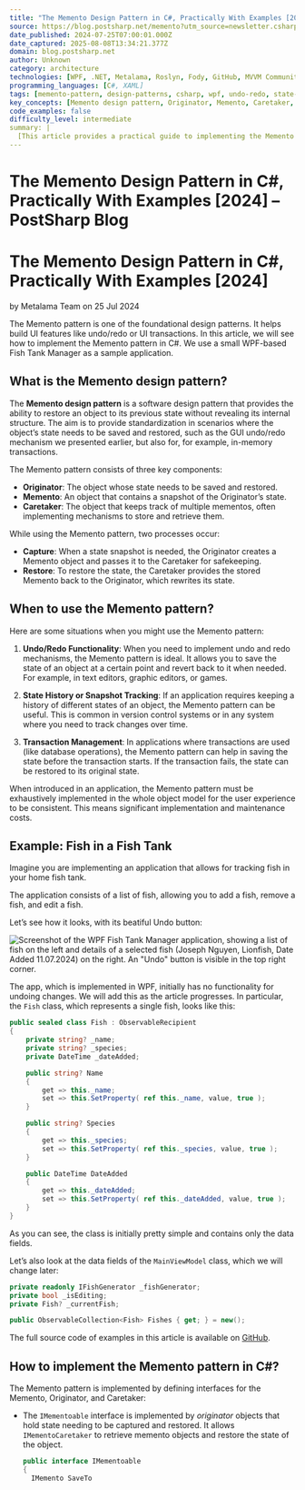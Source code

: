 ```yaml
---
title: "The Memento Design Pattern in C#, Practically With Examples [2024] – PostSharp Blog"
source: https://blog.postsharp.net/memento?utm_source=newsletter.csharpdigest.net&utm_medium=newsletter&utm_campaign=the-memento-design-pattern-in-c
date_published: 2024-07-25T07:00:01.000Z
date_captured: 2025-08-08T13:34:21.377Z
domain: blog.postsharp.net
author: Unknown
category: architecture
technologies: [WPF, .NET, Metalama, Roslyn, Fody, GitHub, MVVM Community Toolkit, ImmutableList]
programming_languages: [C#, XAML]
tags: [memento-pattern, design-patterns, csharp, wpf, undo-redo, state-management, code-generation, aspect-oriented-programming, dotnet, ui-development]
key_concepts: [Memento design pattern, Originator, Memento, Caretaker, undo-redo, state-management, code-generation, aspect-oriented-programming]
code_examples: false
difficulty_level: intermediate
summary: |
  [This article provides a practical guide to implementing the Memento design pattern in C#, focusing on its application in UI features like undo/redo and transactions. It details the pattern's core components—Originator, Memento, and Caretaker—and walks through a manual implementation using a WPF "Fish Tank Manager" example. The author highlights the significant boilerplate code involved and introduces Metalama as a solution for automated code generation to reduce repetitive work. The article also addresses common challenges such as managing object graphs, memory consumption, collection handling with immutable types, and ensuring state isolation during edits, offering practical solutions and best practices.]
---
```

# The Memento Design Pattern in C#, Practically With Examples [2024] – PostSharp Blog

# The Memento Design Pattern in C#, Practically With Examples [2024]

by Metalama Team on 25 Jul 2024

The Memento pattern is one of the foundational design patterns. It helps build UI features like undo/redo or UI transactions. In this article, we will see how to implement the Memento pattern in C#. We use a small WPF-based Fish Tank Manager as a sample application.

## What is the Memento design pattern?

The **Memento design pattern** is a software design pattern that provides the ability to restore an object to its previous state without revealing its internal structure. The aim is to provide standardization in scenarios where the object’s state needs to be saved and restored, such as the GUI undo/redo mechanism we presented earlier, but also for, for example, in-memory transactions.

The Memento pattern consists of three key components:

*   **Originator**: The object whose state needs to be saved and restored.
*   **Memento**: An object that contains a snapshot of the Originator’s state.
*   **Caretaker**: The object that keeps track of multiple mementos, often implementing mechanisms to store and retrieve them.

While using the Memento pattern, two processes occur:

*   **Capture**: When a state snapshot is needed, the Originator creates a Memento object and passes it to the Caretaker for safekeeping.
*   **Restore**: To restore the state, the Caretaker provides the stored Memento back to the Originator, which rewrites its state.

## When to use the Memento pattern?

Here are some situations when you might use the Memento pattern:

1.  **Undo/Redo Functionality**: When you need to implement undo and redo mechanisms, the Memento pattern is ideal. It allows you to save the state of an object at a certain point and revert back to it when needed. For example, in text editors, graphic editors, or games.

2.  **State History or Snapshot Tracking**: If an application requires keeping a history of different states of an object, the Memento pattern can be useful. This is common in version control systems or in any system where you need to track changes over time.

3.  **Transaction Management**: In applications where transactions are used (like database operations), the Memento pattern can help in saving the state before the transaction starts. If the transaction fails, the state can be restored to its original state.

When introduced in an application, the Memento pattern must be exhaustively implemented in the whole object model for the user experience to be consistent. This means significant implementation and maintenance costs.

## Example: Fish in a Fish Tank

Imagine you are implementing an application that allows for tracking fish in your home fish tank.

The application consists of a list of fish, allowing you to add a fish, remove a fish, and edit a fish.

Let’s see how it looks, with its beatiful Undo button:

![Screenshot of the WPF Fish Tank Manager application, showing a list of fish on the left and details of a selected fish (Joseph Nguyen, Lionfish, Date Added 11.07.2024) on the right. An "Undo" button is visible in the top right corner.](assets/images/2024/2024-07-memento/app_final.png)

The app, which is implemented in WPF, initially has no functionality for undoing changes. We will add this as the article progresses. In particular, the `Fish` class, which represents a single fish, looks like this:

```csharp
public sealed class Fish : ObservableRecipient
{
    private string? _name;
    private string? _species;
    private DateTime _dateAdded;

    public string? Name
    {
        get => this._name;
        set => this.SetProperty( ref this._name, value, true );
    }

    public string? Species
    {
        get => this._species;
        set => this.SetProperty( ref this._species, value, true );
    }

    public DateTime DateAdded
    {
        get => this._dateAdded;
        set => this.SetProperty( ref this._dateAdded, value, true );
    }
}
```

As you can see, the class is initially pretty simple and contains only the data fields.

Let’s also look at the data fields of the `MainViewModel` class, which we will change later:

```csharp
private readonly IFishGenerator _fishGenerator;
private bool _isEditing;
private Fish? _currentFish;

public ObservableCollection<Fish> Fishes { get; } = new();
```

The full source code of examples in this article is available on [GitHub](https://github.com/postsharp/TimelessDotNetEngineer/tree/main/src/patterns/memento).

## How to implement the Memento pattern in C#?

The Memento pattern is implemented by defining interfaces for the Memento, Originator, and Caretaker:

*   The `IMementoable` interface is implemented by _originator_ objects that hold state needing to be captured and restored. It allows `IMementoCaretaker` to retrieve memento objects and restore the state of the object.

    ```csharp
    public interface IMementoable
    {
      IMemento SaveTo
